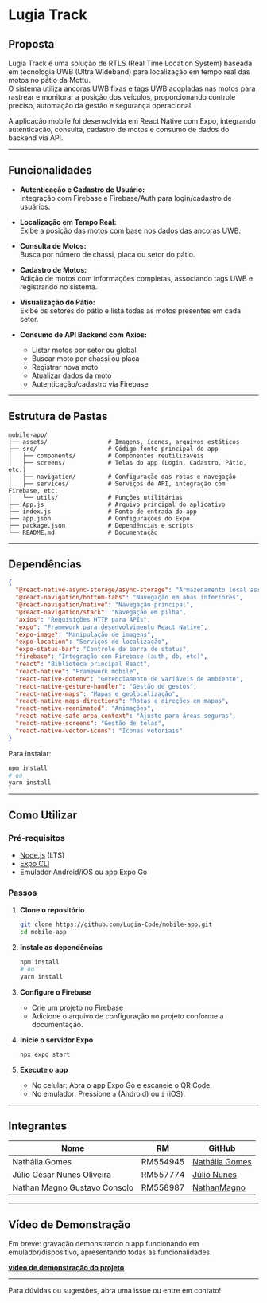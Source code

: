 # Lugia Track

## Proposta

Lugia Track é uma solução de RTLS (Real Time Location System) baseada em tecnologia UWB (Ultra Wideband) para localização em tempo real das motos no pátio da Mottu.  
O sistema utiliza ancoras UWB fixas e tags UWB acopladas nas motos para rastrear e monitorar a posição dos veículos, proporcionando controle preciso, automação da gestão e segurança operacional.

A aplicação mobile foi desenvolvida em React Native com Expo, integrando autenticação, consulta, cadastro de motos e consumo de dados do backend via API.

---

## Funcionalidades

- **Autenticação e Cadastro de Usuário:**  
  Integração com Firebase e Firebase/Auth para login/cadastro de usuários.

- **Localização em Tempo Real:**  
  Exibe a posição das motos com base nos dados das ancoras UWB.

- **Consulta de Motos:**  
  Busca por número de chassi, placa ou setor do pátio.

- **Cadastro de Motos:**  
  Adição de motos com informações completas, associando tags UWB e registrando no sistema.

- **Visualização do Pátio:**  
  Exibe os setores do pátio e lista todas as motos presentes em cada setor.

- **Consumo de API Backend com Axios:**  
  - Listar motos por setor ou global
  - Buscar moto por chassi ou placa
  - Registrar nova moto
  - Atualizar dados da moto
  - Autenticação/cadastro via Firebase

---

## Estrutura de Pastas

```
mobile-app/
├── assets/                 # Imagens, ícones, arquivos estáticos
├── src/                    # Código fonte principal do app
│   ├── components/         # Componentes reutilizáveis
│   ├── screens/            # Telas do app (Login, Cadastro, Pátio, etc.)
│   ├── navigation/         # Configuração das rotas e navegação
│   ├── services/           # Serviços de API, integração com Firebase, etc.
│   └── utils/              # Funções utilitárias
├── App.js                  # Arquivo principal do aplicativo
├── index.js                # Ponto de entrada do app
├── app.json                # Configurações do Expo
├── package.json            # Dependências e scripts
└── README.md               # Documentação
```

---

## Dependências

```json
{
  "@react-native-async-storage/async-storage": "Armazenamento local assíncrono",
  "@react-navigation/bottom-tabs": "Navegação em abas inferiores",
  "@react-navigation/native": "Navegação principal",
  "@react-navigation/stack": "Navegação em pilha",
  "axios": "Requisições HTTP para APIs",
  "expo": "Framework para desenvolvimento React Native",
  "expo-image": "Manipulação de imagens",
  "expo-location": "Serviços de localização",
  "expo-status-bar": "Controle da barra de status",
  "firebase": "Integração com Firebase (auth, db, etc)",
  "react": "Biblioteca principal React",
  "react-native": "Framework mobile",
  "react-native-dotenv": "Gerenciamento de variáveis de ambiente",
  "react-native-gesture-handler": "Gestão de gestos",
  "react-native-maps": "Mapas e geolocalização",
  "react-native-maps-directions": "Rotas e direções em mapas",
  "react-native-reanimated": "Animações",
  "react-native-safe-area-context": "Ajuste para áreas seguras",
  "react-native-screens": "Gestão de telas",
  "react-native-vector-icons": "Ícones vetoriais"
}
```

Para instalar:
```bash
npm install
# ou
yarn install
```

---

## Como Utilizar

### Pré-requisitos

- [Node.js](https://nodejs.org/) (LTS)
- [Expo CLI](https://docs.expo.dev/get-started/installation/)
- Emulador Android/iOS ou app Expo Go

### Passos

1. **Clone o repositório**
   ```bash
   git clone https://github.com/Lugia-Code/mobile-app.git
   cd mobile-app
   ```

2. **Instale as dependências**
   ```bash
   npm install
   # ou
   yarn install
   ```

3. **Configure o Firebase**
   - Crie um projeto no [Firebase](https://console.firebase.google.com/)
   - Adicione o arquivo de configuração no projeto conforme a documentação.

4. **Inicie o servidor Expo**
   ```bash
   npx expo start
   ```

5. **Execute o app**
   - No celular: Abra o app Expo Go e escaneie o QR Code.
   - No emulador: Pressione `a` (Android) ou `i` (iOS).

---

## Integrantes

| Nome                                | RM         | GitHub                                |
|--------------------------------------|------------|----------------------------------------|
| Nathália Gomes                       | RM554945   | [Nathália Gomes](https://github.com/nathaliagmsss)          |
| Júlio César Nunes Oliveira           | RM557774   | [Júlio Nunes](https://github.com/JubsHereMan)               |
| Nathan Magno Gustavo Consolo         | RM558987   | [NathanMagno](https://github.com/NathanMagno)               |

---

## Vídeo de Demonstração

Em breve: gravação demonstrando o app funcionando em emulador/dispositivo, apresentando todas as funcionalidades.

**[vídeo de demonstração do projeto](#)**

---

Para dúvidas ou sugestões, abra uma issue ou entre em contato!
